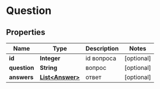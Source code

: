 
# Question

## Properties
Name | Type | Description | Notes
------------ | ------------- | ------------- | -------------
**id** | **Integer** | id вопроса |  [optional]
**question** | **String** | вопрос |  [optional]
**answers** | [**List&lt;Answer&gt;**](Answer.md) | ответ |  [optional]



